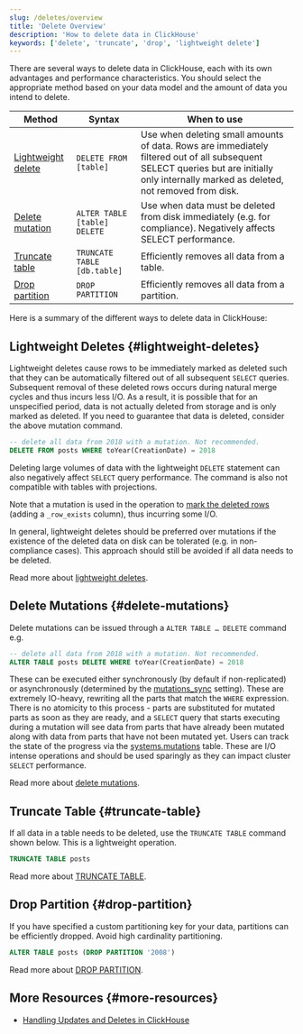 ```yaml
---
slug: /deletes/overview
title: 'Delete Overview'
description: 'How to delete data in ClickHouse'
keywords: ['delete', 'truncate', 'drop', 'lightweight delete']
---
```


There are several ways to delete data in ClickHouse, each with its own advantages and performance characteristics. You should select the appropriate method based on your data model and the amount of data you intend to delete.

| Method | Syntax | When to use |
| --- | --- | --- |
| [Lightweight delete](/guides/developer/lightweight-delete) | `DELETE FROM [table]` | Use when deleting small amounts of data. Rows are immediately filtered out of all subsequent SELECT queries but are initially only internally marked as deleted, not removed from disk. |
| [Delete mutation](/sql-reference/statements/alter/delete) | `ALTER TABLE [table] DELETE` | Use when data must be deleted from disk immediately (e.g. for compliance). Negatively affects SELECT performance. |
| [Truncate table](/sql-reference/statements/truncate) | `TRUNCATE TABLE [db.table]` | Efficiently removes all data from a table. |
| [Drop partition](/sql-reference/statements/alter/partition#drop-partitionpart) | `DROP PARTITION` | Efficiently removes all data from a partition. |

Here is a summary of the different ways to delete data in ClickHouse:

## Lightweight Deletes {#lightweight-deletes}

Lightweight deletes cause rows to be immediately marked as deleted such that they can be automatically filtered out of all subsequent `SELECT` queries. Subsequent removal of these deleted rows occurs during natural merge cycles and thus incurs less I/O. As a result, it is possible that for an unspecified period, data is not actually deleted from storage and is only marked as deleted. If you need to guarantee that data is deleted, consider the above mutation command.

```sql
-- delete all data from 2018 with a mutation. Not recommended.
DELETE FROM posts WHERE toYear(CreationDate) = 2018
```

Deleting large volumes of data with the lightweight `DELETE` statement can also negatively affect `SELECT` query performance. The command is also not compatible with tables with projections.

Note that a mutation is used in the operation to [mark the deleted rows](/sql-reference/statements/delete#how-lightweight-deletes-work-internally-in-clickhouse) (adding a `_row_exists` column), thus incurring some I/O.

In general, lightweight deletes should be preferred over mutations if the existence of the deleted data on disk can be tolerated (e.g. in non-compliance cases). This approach should still be avoided if all data needs to be deleted.

Read more about [lightweight deletes](/guides/developer/lightweight-delete).

## Delete Mutations {#delete-mutations}

Delete mutations can be issued through a `ALTER TABLE … DELETE` command e.g. 

```sql
-- delete all data from 2018 with a mutation. Not recommended.
ALTER TABLE posts DELETE WHERE toYear(CreationDate) = 2018
```

These can be executed either synchronously (by default if non-replicated) or asynchronously (determined by the [mutations_sync](/operations/settings/settings#mutations_sync) setting). These are extremely IO-heavy, rewriting all the parts that match the `WHERE` expression. There is no atomicity to this process - parts are substituted for mutated parts as soon as they are ready, and a `SELECT` query that starts executing during a mutation will see data from parts that have already been mutated along with data from parts that have not been mutated yet. Users can track the state of the progress via the [systems.mutations](/operations/system-tables/mutations#monitoring-mutations) table. These are I/O intense operations and should be used sparingly as they can impact cluster `SELECT` performance.

Read more about [delete mutations](/sql-reference/statements/alter/delete).

## Truncate Table {#truncate-table}

If all data in a table needs to be deleted, use the `TRUNCATE TABLE` command shown below. This is a lightweight operation.

```sql
TRUNCATE TABLE posts
```

Read more about [TRUNCATE TABLE](/sql-reference/statements/truncate).

## Drop Partition {#drop-partition}

If you have specified a custom partitioning key for your data, partitions can be efficiently dropped. Avoid high cardinality partitioning.

```sql
ALTER TABLE posts (DROP PARTITION '2008')
```

Read more about [DROP PARTITION](/sql-reference/statements/alter/partition).

## More Resources {#more-resources}

- [Handling Updates and Deletes in ClickHouse](https://clickhouse.com/blog/handling-updates-and-deletes-in-clickhouse)
